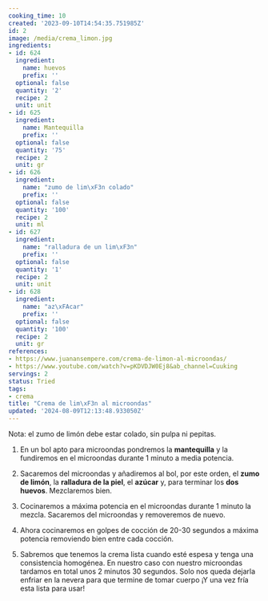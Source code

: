 ```yaml
---
cooking_time: 10
created: '2023-09-10T14:54:35.751985Z'
id: 2
image: /media/crema_limon.jpg
ingredients:
- id: 624
  ingredient:
    name: huevos
    prefix: ''
  optional: false
  quantity: '2'
  recipe: 2
  unit: unit
- id: 625
  ingredient:
    name: Mantequilla
    prefix: ''
  optional: false
  quantity: '75'
  recipe: 2
  unit: gr
- id: 626
  ingredient:
    name: "zumo de lim\xF3n colado"
    prefix: ''
  optional: false
  quantity: '100'
  recipe: 2
  unit: ml
- id: 627
  ingredient:
    name: "ralladura de un lim\xF3n"
    prefix: ''
  optional: false
  quantity: '1'
  recipe: 2
  unit: unit
- id: 628
  ingredient:
    name: "az\xFAcar"
    prefix: ''
  optional: false
  quantity: '100'
  recipe: 2
  unit: gr
references:
- https://www.juanansempere.com/crema-de-limon-al-microondas/
- https://www.youtube.com/watch?v=pKDVDJW0Ej8&ab_channel=Cuuking
servings: 2
status: Tried
tags:
- crema
title: "Crema de lim\xF3n al microondas"
updated: '2024-08-09T12:13:48.933050Z'
---
```



Nota: el zumo de limón debe estar colado, sin pulpa ni pepitas.

1. En un bol apto para microondas pondremos la **mantequilla** y la fundiremos en el microondas durante 1 minuto a media potencia.

2. Sacaremos del microondas y añadiremos al bol, por este orden, el **zumo de limón**, la **ralladura de la piel**, el **azúcar** y, para terminar los **dos huevos**. Mezclaremos bien.

3. Cocinaremos a máxima potencia en el microondas durante 1 minuto la mezcla. Sacaremos del microondas y removeremos de nuevo.

4. Ahora cocinaremos en golpes de cocción de 20-30 segundos a máxima potencia removiendo bien entre cada cocción.

5. Sabremos que tenemos la crema lista cuando esté espesa y tenga una consistencia homogénea. En nuestro caso con nuestro microondas tardamos en total unos 2 minutos 30 segundos. Solo nos queda dejarla enfriar en la nevera para que termine de tomar cuerpo ¡Y una vez fría esta lista para usar!

